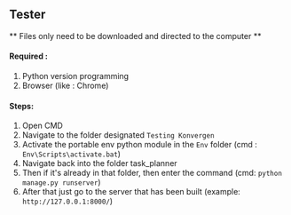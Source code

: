 ## Tester

** Files only need to be downloaded and directed to the computer **

#### Required :
1. Python version programming
2. Browser (like : Chrome)

#### Steps:
1. Open CMD
2. Navigate to the folder designated `Testing Konvergen`
3. Activate the portable env python module in the `Env` folder (cmd : `Env\Scripts\activate.bat`)
4. Navigate back into the folder task_planner
5. Then if it's already in that folder, then enter the command (cmd: `python manage.py runserver`)
6. After that just go to the server that has been built (example: `http://127.0.0.1:8000/`)
